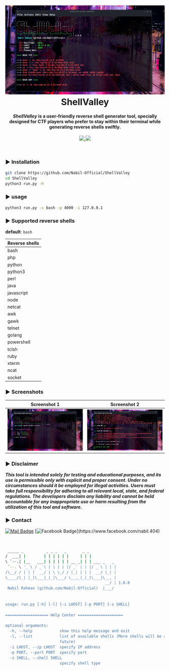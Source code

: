 <h1 align="center">
 <a href="#"><img src="./img/shell_valley.png"></a>
 <br>
  ShellValley
 <br>
</h1> 
<h4 align="center"><i>ShellValley</i> is a user-friendly reverse shell generator tool, specially designed for CTF players who prefer to stay within their terminal while generating reverse shells swiftly.</h4> 

<p align="center">
 <a href="https://github.com/Nabil-Official">
  <img src="https://madewithlove.vercel.app/bd?heart=true">
 </a>
 <img src="https://img.shields.io/github/license/Nabil-Official/ShellValley">
</p>

<br>


### ► Installation

```bash
git clone https://github.com/Nabil-Official/ShellValley
cd ShellValley
python3 run.py -h
```
### ► usage
```bash
python3 run.py -s bash -p 4000 -i 127.0.0.1
```
### ► Supported reverse shells
__default__: `bash`

Reverse shells |
|-|
| bash |
| php |
| python |
| python3 |
| perl |
| java |
| javascript |
| node |
| netcat |
| awk |
| gawk |
| telnet |
| golang |
| powershell |
| tclsh |
| ruby |
| xterm |
| ncat |
| socket |

### ► Screenshots

Screenshot 1             |  Screenshot 2
:-----------------------:|:-----------------------:
![Screenshot1](./img/s1.png)  |  ![Screenshot2](./img/s2.png)

### ► Disclaimer

***This tool is intended solely for testing and educational purposes, and its use is permissible only with explicit and proper consent. Under no circumstances should it be employed for illegal activities. Users must take full responsibility for adhering to all relevant local, state, and federal regulations. The developers disclaim any liability and cannot be held accountable for any inappropriate use or harm resulting from the utilization of this tool and software.***

### ► Contact
[![Mail Badge](https://img.shields.io/badge/-NABIL-c0392b?style=flat&labelColor=c0392b&logo=gmail&logoColor=white)](mailto:rjnabilrahman@gmail.com) [![Facebook Badge](https://img.shields.io/badge/-NabilRahman-1ca0f1?style=flat&labelColor=1ca0f1&logo=facebook&logoColor=white&link=[https://www.facebook.com/nabil.404](https://www.facebook.com/nabil.404))](https://www.facebook.com/nabil.404)

<br>

```bash
 _____ _          _ _ _   _       _ _                                                
/  ___| |        | | | | | |     | | |                                               
\ `--.| |__   ___| | | | | | __ _| | | ___ _   _                                     
 `--. \ '_ \ / _ \ | | | | |/ _` | | |/ _ \ | | |                                    
/\__/ / | | |  __/ | \ \_/ / (_| | | |  __/ |_| |                                    
\____/|_| |_|\___|_|_|\___/ \__,_|_|_|\___|\__, |                                    
                                            __/ | 1.0.0                              
 Nabil Rahman (github.com/Nabil-Official)  |___/                                     
                                                                                     
                                                                                     
usage: run.py [-h] [-l] [-i LHOST] [-p PORT] [-s SHELL]                              
                                                                                     
=================== Help Center ====================                                 
                                                                                     
optional arguments:                                                                  
  -h, --help            show this help message and exit                              
  -l, --list            list of available shells (More shells will be added in the   
                        future)                                                      
  -i LHOST, --ip LHOST  specify IP address                                           
  -p PORT, --port PORT  specify port                                                 
  -s SHELL, --shell SHELL                                                            
                        specify shell type  

```
<br>
